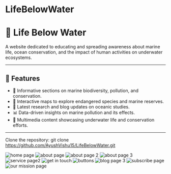 ﻿# LifeBelowWater
# 🌊 Life Below Water

A website dedicated to educating and spreading awareness about marine life, ocean conservation, and the impact of human activities on underwater ecosystems.

---

## 🌟 Features
- 📖 Informative sections on marine biodiversity, pollution, and conservation.
- 📍 Interactive maps to explore endangered species and marine reserves.
- 📰 Latest research and blog updates on oceanic studies.
- 📊 Data-driven insights on marine pollution and its effects.
- 🎥 Multimedia content showcasing underwater life and conservation efforts.

---

Clone the repository:
git clone https://github.com/AyushVishu15/LifeBelowWater.git


![home page](https://github.com/user-attachments/assets/adfe77e0-1602-46e1-ac2d-2f738fec68a8)
![about page](https://github.com/user-attachments/assets/dd435572-d27b-47fd-b7f8-57aca0dbea8f)
![about page 2](https://github.com/user-attachments/assets/46a14847-b77b-478d-b39a-3ff7c458d8a4)
![about page 3](https://github.com/user-attachments/assets/106f1a50-6548-46bc-9ca5-bdaf4a30a6a3)
![service page2](https://github.com/user-attachments/assets/68ceb627-4e98-4101-8dc6-f610760e7339)
![get in touch](https://github.com/user-attachments/assets/374baa1f-247a-4d16-b206-4dc1f53e8e2d)
![buttons](https://github.com/user-attachments/assets/d4608aef-3184-4e03-b259-830efe7eb644)
![blog page 3](https://github.com/user-attachments/assets/ddda2dde-6d94-461f-9682-ed9438ffecc5)
![subscribe page ](https://github.com/user-attachments/assets/18c52a1a-6e60-4d11-92d3-5edbd4c69986)
![our mission page](https://github.com/user-attachments/assets/740a353c-22d2-4772-babb-07d5b754a9cf)
